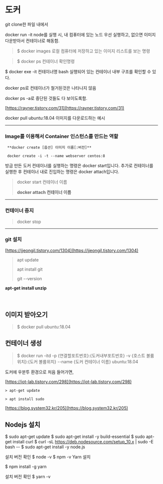 # 도커

git clone한 파일 내에서

docker run -it node를 실행 시, 내 컴퓨터에 있는 노드 우선 실행하고, 없으면 이미지 다운받아서 컨테이너로 해동함.

> $ docker images                                             로컬 컴퓨터에 저장하고 있는 이미지 리스트를 보는 명령

> $ docker ps                                                     컨테이너 확인명령

$ docker exe -it 컨테이너명 bash                   실행되어 있는 컨테이너 내부 구조를 확인할 수 있다.

 docker ps로 컨테이너가 철거된것은 나타나지 않음

docker ps -a로 중단된 것들도 다 보이도록함.

[https://rayner.tistory.com/31](https://rayner.tistory.com/31)

docker pull ubuntu:18.04           이미지를 다운로드하는 예시

   ---
### Image를 이용해서 Container 인스턴스를 만드는 역할
```
 **docker create [옵션] 이미지 이름[:버전]** 

 docker create -i -t --name webserver centos:8
```
방금 만든 도커 컨테이너를 실행하는 명령은 docker start입니다. 추가로 컨테이너를 실행한 후 컨테이너 내로 진입하는 명령은 docker attach입니다.

> docker start 컨테이너 이름
>
> **docker attach 컨테이너 이름**
   
---
### 컨테이너 중지

> docker stop <container name>
   
   ---
### git 설치

[https://jjeongil.tistory.com/1304](https://jjeongil.tistory.com/1304)

> apt update
>
> apt install git
>
> git --version


**apt-get install unzip**
 <br/><br/><br/>
 ## 이미지 받아오기
> $ docker pull ubuntu:18.04 
   
 ## 컨테이너 생성
> $ docker run -itd -p {연결할포트번호}:{도커내부포트번호} -v {호스트 볼륨위치}:{도커 볼륨위치} --name {도커 컨테이너 이름} ubuntu:18.04

도커에 우분투 환경으로 처음 들어가면,

[https://iot-lab.tistory.com/298](https://iot-lab.tistory.com/298)

```
> apt-get update

> apt install sudo
```

 [https://blog.system32.kr/205](https://blog.system32.kr/205)
 
## Nodejs 설치

$ sudo apt-get update
$ sudo apt-get install -y build-essential
$ sudo apt-get install curl
$ curl -sL https://deb.nodesource.com/setup_10.x | sudo -E bash --
$ sudo apt-get install -y node.js

설치 버전 확인
$ node -v
$ npm -v
Yarn 설치

$ npm install -g yarn

설치 버전 확인
$ yarn -v


